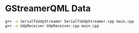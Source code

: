 # GStreamerQML Data
```bash
g++ -o SerialToUdpStreamer SerialToUdpStreamer.cpp main.cpp
g++ -o UdpReceiver UdpReceiver.cpp main.cpp
